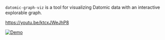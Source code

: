 `datomic-graph-viz` is a tool for visualizing Datomic data with an interactive explorable graph. 

https://youtu.be/ktcxJWeJhP8 

[![Demo](https://img.youtube.com/vi/ktcxJWeJhP8/0.jpg)](https://www.youtube.com/watch?v=ktcxJWeJhP8)
